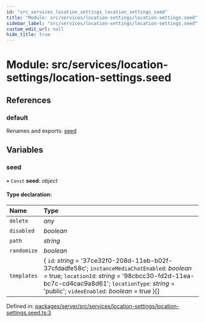 ```yaml
---
id: "src_services_location_settings_location_settings_seed"
title: "Module: src/services/location-settings/location-settings.seed"
sidebar_label: "src/services/location-settings/location-settings.seed"
custom_edit_url: null
hide_title: true
---
```


# Module: src/services/location-settings/location-settings.seed

## References

### default

Renames and exports: [seed](src_services_location_settings_location_settings_seed.md#seed)

## Variables

### seed

• `Const` **seed**: *object*

#### Type declaration:

Name | Type |
:------ | :------ |
`delete` | *any* |
`disabled` | *boolean* |
`path` | *string* |
`randomize` | *boolean* |
`templates` | { `id`: *string* = '37ce32f0-208d-11eb-b02f-37cfdadfe58c'; `instanceMediaChatEnabled`: *boolean* = true; `locationId`: *string* = '98cbcc30-fd2d-11ea-bc7c-cd4cac9a8d61'; `locationType`: *string* = 'public'; `videoEnabled`: *boolean* = true }[] |

Defined in: [packages/server/src/services/location-settings/location-settings.seed.ts:3](https://github.com/xr3ngine/xr3ngine/blob/66a84a950/packages/server/src/services/location-settings/location-settings.seed.ts#L3)
